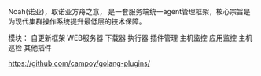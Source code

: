 Noah(诺亚)，取诺亚方舟之意， 是一套服务端统一agent管理框架，核心宗旨是为现代集群操作系统提升最低层的技术保障。

模块：
自更新框架
WEB服务器
下载器
执行器
插件管理
主机监控
应用监控
主机巡检
其他插件


https://github.com/campoy/golang-plugins/
